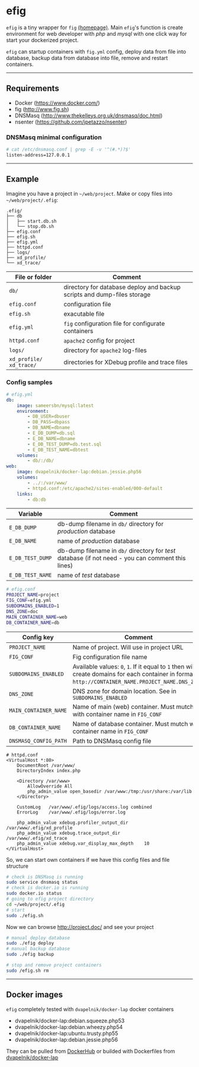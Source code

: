 # efig

`efig` is a tiny wrapper for `fig` [(homepage)](http://www.fig.sh). Main `efig`'s function is create environment for web developer with *php* and *mysql* with one click way for start your dockerized project.

`efig` can startup containers with `fig.yml` config, deploy data from file into database, backup data from database into file, remove and restart containers.

---------------------

## Requirements

* Docker (https://www.docker.com/)
* fig (http://www.fig.sh)
* DNSMasq (http://www.thekelleys.org.uk/dnsmasq/doc.html)
* nsenter (https://github.com/jpetazzo/nsenter)

### DNSMasq minimal configuration

```bash
# cat /etc/dnsmasq.conf | grep -E -v '^(#.*)?$'
listen-address=127.0.0.1
```

---------------------

## Example

Imagine you have a project in `~/web/project`. Make or copy files into `~/web/project/.efig`:
```
.efig/
├── db
│   ├── start.db.sh
│   └── stop.db.sh
├── efig.conf
├── efig.sh
├── efig.yml
├── httpd.conf
├── logs/
├── xd_profile/
└── xd_trace/
```
File or folder | Comment
----------------|----------------
`db/` | directory for database deploy and backup scripts and dump-files storage
`efig.conf` | configuration file
`efig.sh` | exacutable file
`efig.yml` | `fig` configuration file for configurate containers
`httpd.conf` | `apache2` config for project
`logs/` | directory for `apache2` log-files
`xd_profile/` `xd_trace/` | directories for XDebug profile and trace files

### Config samples
```yml
# efig.yml
db:
    image: sameersbn/mysql:latest
    environment:
        - DB_USER=dbuser
        - DB_PASS=dbpass
        - DB_NAME=dbname
        - E_DB_DUMP=db.sql
        - E_DB_NAME=dbname
        - E_DB_TEST_DUMP=db.test.sql
        - E_DB_TEST_NAME=dbtest
    volumes:
        - db/:/db/
web:
    image: dvapelnik/docker-lap:debian.jessie.php56
    volumes:
        - ../:/var/www/
        - httpd.conf:/etc/apache2/sites-enabled/000-default
    links:
        - db:db
```
Variable | Comment
------------|-------------
`E_DB_DUMP` | db-dump filename in `db/` directory for *production* database
`E_DB_NAME` | name of *production* database
`E_DB_TEST_DUMP` | db-dump filename in `db/` directory for *test* database (if not need - you can comment this lines)
`E_DB_TEST_NAME` | name of *test* database


```bash
# efig.conf
PROJECT_NAME=project
FIG_CONF=efig.yml
SUBDOMAINS_ENABLED=1
DNS_ZONE=doc
MAIN_CONTAINER_NAME=web
DB_CONTAINER_NAME=db
```

Config key | Comment
-----------|---------
`PROJECT_NAME` | Name of project. Will use in project URL
`FIG_CONF` | Fig configuration file name
`SUBDOMAINS_ENABLED` | Available values: `0`, `1`. If it equal to `1` then will create domains for each container in format: `http://CONTAINER_NAME.PROJECT_NAME.DNS_ZONE`. 
`DNS_ZONE` | DNS zone for domain location. See in `SUBDOMAINS_ENABLED`
`MAIN_CONTAINER_NAME` | Name of main (web) container. Must mutch with container name in `FIG_CONF`
`DB_CONTAINER_NAME` | Name of database container. Must mutch with container name in `FIG_CONF`
`DNSMASQ_CONFIG_PATH` | Path to DNSMasq config file

```apacheconf
# httpd.conf
<VirtualHost *:80>
    DocumentRoot /var/www/
    DirectoryIndex index.php

    <Directory /var/www>
        AllowOverride All
        php_admin_value open_basedir /var/www:/tmp:/usr/share:/var/lib
    </Directory>

    CustomLog   /var/www/.efig/logs/access.log combined
    ErrorLog    /var/www/.efig/logs/error.log

    php_admin_value xdebug.profiler_output_dir  /var/www/.efig/xd_profile
    php_admin_value xdebug.trace_output_dir     /var/www/.efig/xd_trace
    php_admin_value xdebug.var_display_max_depth    10
</VirtualHost>
```
So, we can start own containers if we have this config files and file structure

```bash
# check is DNSMasq is running
sudo service dnsmasq status
# check is docker.io is running
sudo docker.io status
# going to efig project directory
cd ~/web/project/.efig
# start 
sudo ./efig.sh
```
Now we can browse http://project.doc/ and see your project
```bash
# manual deploy database
sudo ./efig deploy
# manual backup database
sudo ./efig backup
```
```bash
# stop and remove project containers
sudo /efig.sh rm
```

--------------------------

## Docker images

`efig` completely tested with `dvapelnik/docker-lap` docker containers 

* dvapelnik/docker-lap:debian.squeeze.php53
* dvapelnik/docker-lap:debian.wheezy.php54
* dvapelnik/docker-lap:ubuntu.trusty.php55
* dvapelnik/docker-lap:debian.jessie.php56

They can be pulled from [DockerHub](https://registry.hub.docker.com/u/dvapelnik/docker-lap/) or builded with Dockerfiles from [dvapelnik/docker-lap](https://github.com/dvapelnik/docker-lap)

